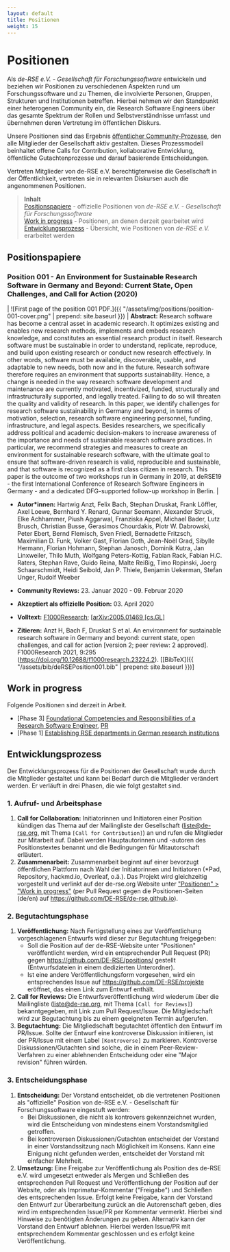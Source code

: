 ```yaml
---
layout: default
title: Positionen
weight: 15
---        
```


# Positionen

Als *de-RSE e.V. - Gesellschaft für Forschungssoftware* entwickeln und beziehen wir Positionen zu verschiedenen Aspekten rund um Forschungssoftware und zu Themen, die involvierte Personen, Gruppen, Strukturen und Institutionen betreffen. Hierbei nehmen wir den Standpunkt einer heterogenen Community ein, die Research Software Engineers über das gesamte Spektrum der Rollen und Selbstverständnisse umfasst und übernehmen deren Vertretung im öffentlichen Diskurs.

Unsere Positionen sind das Ergebnis [öffentlicher Community-Prozesse](#entwicklungsprozess), den alle Mitglieder der Gesellschaft aktiv gestalten. Dieses Prozessmodell beinhaltet offene Calls for Contribution, kollaborative Entwicklung, öffentliche Gutachtenprozesse und darauf basierende Entscheidungen.

Vertreten Mitglieder von de-RSE e.V. berechtigterweise die Gesellschaft in der Öffentlichkeit, vertreten sie in relevanten Diskursen auch die angenommenen Positionen.

> **Inhalt**  
> [Positionspapiere](#positionspapiere) - offizielle Positionen von *de-RSE e.V. - Gesellschaft für Forschungssoftware*  
> [Work in progress](#work-in-progress) - Positionen, an denen derzeit gearbeitet wird
> [Entwicklungsprozess](#entwicklungsprozess) - Übersicht, wie Positionen von *de-RSE e.V.* erarbeitet werden

## Positionspapiere

### **Position 001** - An Environment for Sustainable Research Software in Germany and Beyond: Current State, Open Challenges, and Call for Action (2020)

| ![First page of the position 001 PDF.]({{ "/assets/img/positions/position-001-cover.png" | prepend: site.baseurl }}) | **Abstract:** Research software has become a central asset in academic research. It optimizes existing and enables new research methods, implements and embeds research knowledge, and constitutes an essential research product in itself. Research software must be sustainable in order to understand, replicate, reproduce, and build upon existing research or conduct new research effectively. In other words, software must be available, discoverable, usable, and adaptable to new needs, both now and in the future. Research software therefore requires an environment that supports sustainability. Hence, a change is needed in the way research software development and maintenance are currently motivated, incentivized, funded, structurally and infrastructurally supported, and legally treated. Failing to do so will threaten the quality and validity of research. In this paper, we identify challenges for research software sustainability in Germany and beyond, in terms of motivation, selection, research software engineering personnel, funding, infrastructure, and legal aspects. Besides researchers, we specifically address political and academic decision-makers to increase awareness of the importance and needs of sustainable research software practices. In particular, we recommend strategies and measures to create an environment for sustainable research software, with the ultimate goal to ensure that software-driven research is valid, reproducible and sustainable, and that software is recognized as a first class citizen in research. This paper is the outcome of two workshops run in Germany in 2019, at deRSE19 - the first International Conference of Research Software Engineers in Germany - and a dedicated DFG-supported follow-up workshop in Berlin. |

- **Autor\*innen:** Hartwig Anzt, Felix Bach, Stephan Druskat, Frank Löffler, Axel Loewe, Bernhard Y. Renard, Gunnar Seemann, Alexander Struck, Elke Achhammer, Piush Aggarwal, Franziska Appel, Michael Bader, Lutz Brusch, Christian Busse, Gerasimos Chourdakis, Piotr W. Dabrowski, Peter Ebert, Bernd Flemisch, Sven Friedl, Bernadette Fritzsch, Maximilian D. Funk, Volker Gast, Florian Goth, Jean-Noël Grad, Sibylle Hermann, Florian Hohmann, Stephan Janosch, Dominik Kutra, Jan Linxweiler, Thilo Muth, Wolfgang Peters-Kottig, Fabian Rack, Fabian H.C. Raters, Stephan Rave, Guido Reina, Malte Reißig, Timo Ropinski, Joerg Schaarschmidt, Heidi Seibold, Jan P. Thiele, Benjamin Uekerman, Stefan Unger, Rudolf Weeber

- **Community Reviews:** 23. Januar 2020 - 09. Februar 2020
- **Akzeptiert als offizielle Position:** 03. April 2020
- **Volltext:** [F1000Research](https://doi.org/10.12688/f1000research.23224.2); [[arXiv:2005.01469 \[cs.GL\]](https://arxiv.org/abs/2005.01469)
- **Zitieren:** Anzt H, Bach F, Druskat S et al. An environment for sustainable research software in Germany and beyond: current state, open challenges, and call for action [version 2; peer review: 2 approved]. F1000Research 2021, 9:295 (https://doi.org/10.12688/f1000research.23224.2). [[BibTeX]({{ "/assets/bib/deRSEPosition001.bib" | prepend: site.baseurl }})]




## Work in progress

Folgende Positionen sind derzeit in Arbeit.

[//]: (none)
- [Phase 3] [Foundational Competencies and Responsibilities of a Research Software Engineer](https://github.com/the-teachingRSE-project/competencies), [PR](https://github.com/DE-RSE/positions/pull/15)
- [Phase 1] [Establishing RSE departments in German research institutions](https://github.com/DE-RSE/2023_paper-RSE-groups)

## Entwicklungsprozess

Der Entwicklungsprozess für die Positionen der Gesellschaft wurde durch die Mitglieder gestaltet und kann bei Bedarf durch die Mitglieder verändert werden. Er verläuft in drei Phasen, die wie folgt gestaltet sind.

### 1. Aufruf- und Arbeitsphase

1. **Call for Collaboration:** Initiatorinnen und Initiatoren einer Position kündigen das Thema auf der Mailingliste der Gesellschaft (liste@de-rse.org, mit Thema `[Call for Contribution]`) an und rufen die Mitglieder zur Mitarbeit auf. Dabei werden Hauptautorinnen und -autoren des Positionstextes benannt und die Bedingungen für Mitautorschaft erläutert.
2. **Zusammenarbeit:** Zusammenarbeit beginnt auf einer bevorzugt öffentlichen Plattform nach Wahl der Initiatorinnen und Initiatoren (\*Pad, Repository, hackmd.io, Overleaf, o.ä.). Das Projekt wird gleichzeitig vorgestellt und verlinkt auf der de-rse.org Website unter ["Positionen" > "Work in progress"](https://www.de-rse.org/de/positions.html#work-in-progress) (per Pull Request gegen die Positionen-Seiten (de/en) auf <https://github.com/DE-RSE/de-rse.github.io>).

### 2. Begutachtungsphase

1. **Veröffentlichung:** Nach Fertigstellung eines zur Veröffentlichung vorgeschlagenen Entwurfs wird dieser zur Begutachtung freigegeben:
    - Soll die Position auf der de-RSE-Website unter "Positionen" veröffentlicht werden, wird ein entsprechender Pull Request (PR) gegen <https://github.com/DE-RSE/positions/> gestellt (Entwurfsdateien in einem dedizierten Unterordner).
    - Ist eine andere Veröffentlichungsform vorgesehen, wird ein entsprechendes Issue auf <https://github.com/DE-RSE/projekte> eröffnet, das einen Link zum Entwurf enthält.
2. **Call for Reviews:** Die Entwurfsveröffentlichung wird wiederum über die Mailingliste (liste@de-rse.org, mit Thema `[Call for Reviews]`) bekanntgegeben, mit Link zum Pull Request/Issue. Die Mitgliedschaft wird zur Begutachtung bis zu einem geeigneten Termin aufgerufen.
3. **Begutachtung:** Die Mitgliedschaft begutachtet öffentlich den Entwurf im PR/Issue. Sollte der Entwurf eine kontroverse Diskussion initiieren, ist der PR/Issue mit einem Label `[Kontroverse]` zu markieren. Kontroverse Diskussionen/Gutachten sind solche, die in einem Peer-Review-Verfahren zu einer ablehnenden Entscheidung oder eine "Major revision" führen würden.

### 3. Entscheidungsphase

1. **Entscheidung:** Der Vorstand entscheidet, ob die vertretenen Positionen als "offizielle" Position von de-RSE e.V. - Gesellschaft für Forschungssoftware eingestuft werden:
    - Bei Diskussionen, die nicht als kontrovers gekennzeichnet wurden, wird die Entscheidung von mindestens einem Vorstandsmitglied getroffen.
    - Bei kontroversen Diskussionen/Gutachten entscheidet der Vorstand in einer Vorstandssitzung nach Möglichkeit im Konsens. Kann eine Einigung nicht gefunden werden, entscheidet der Vorstand mit einfacher Mehrheit.
2. **Umsetzung:** Eine Freigabe zur Veröffentlichung als Position des de-RSE e.V. wird umgesetzt entweder als Mergen und Schließen des entsprechenden Pull Request und Veröffentlichung der Position auf der Website, oder als Imprimatur-Kommentar ("Freigabe") und Schließen des entsprechenden Issue. Erfolgt keine Freigabe, kann der Vorstand den Entwurf zur Überarbeitung zurück an die Autorenschaft geben, dies wird im entsprechenden Issue/PR per Kommentar vermerkt. Hierbei sind Hinweise zu benötigten Änderungen zu geben. Alternativ kann der Vorstand den Entwurf ablehnen. Hierbei werden Issue/PR mit entsprechendem Kommentar geschlossen und es erfolgt keine Veröffentlichung.
